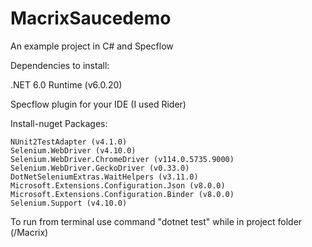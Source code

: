 # MacrixSaucedemo
An example project in C# and Specflow

Dependencies to install:

.NET 6.0 Runtime (v6.0.20)

Specflow plugin for your IDE (I used Rider)

Install-nuget Packages:

	NUnit2TestAdapter (v4.1.0)
	Selenium.WebDriver (v4.10.0)
	Selenium.WebDriver.ChromeDriver (v114.0.5735.9000)
	Selenium.WebDriver.GeckoDriver (v0.33.0)
	DotNetSeleniumExtras.WaitHelpers (v3.11.0)
	Microsoft.Extensions.Configuration.Json (v8.0.0)
	Microsoft.Extensions.Configuration.Binder (v8.0.0)
	Selenium.Support (v4.10.0)


To run from terminal use command "dotnet test" while in project folder (/Macrix)



